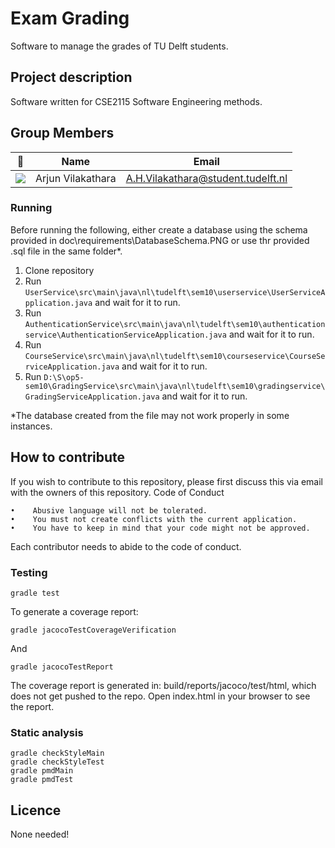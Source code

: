# Exam Grading

Software to manage the grades of TU Delft students.

## Project description 

Software written for CSE2115 Software Engineering methods.

## Group Members

| 📸 | Name | Email |
|---|---|---|
| ![](https://eu.ui-avatars.com/api/?name=Arjun+Vilakathara&length=2&size=50&color=DDD&background=777&font-size=0.325) | Arjun Vilakathara | A.H.Vilakathara@student.tudelft.nl |

### Running 
Before running the following, either create a database using the schema provided in doc\requirements\DatabaseSchema.PNG or use thr provided .sql file in the same folder*. 
1. Clone repository
2. Run `UserService\src\main\java\nl\tudelft\sem10\userservice\UserServiceApplication.java` and wait for it to run.
3. Run `AuthenticationService\src\main\java\nl\tudelft\sem10\authenticationservice\AuthenticationServiceApplication.java` and wait for it to run.
4. Run `CourseService\src\main\java\nl\tudelft\sem10\courseservice\CourseServiceApplication.java` and wait for it to run.
4. Run `D:\S\op5-sem10\GradingService\src\main\java\nl\tudelft\sem10\gradingservice\GradingServiceApplication.java` and wait for it to run.

*The database created from the file may not work properly in some instances.

## How to contribute

If you wish to contribute to this repository, please first discuss this via email with the owners of this repository.
Code of Conduct

    •    Abusive language will not be tolerated.
    •    You must not create conflicts with the current application.
    •    You have to keep in mind that your code might not be approved.
    
Each contributor needs to abide to the code of conduct.

### Testing
```
gradle test
```

To generate a coverage report:
```
gradle jacocoTestCoverageVerification
```


And
```
gradle jacocoTestReport
```
The coverage report is generated in: build/reports/jacoco/test/html, which does not get pushed to the repo. Open index.html in your browser to see the report. 

### Static analysis
```
gradle checkStyleMain
gradle checkStyleTest
gradle pmdMain
gradle pmdTest
```

## Licence 
None needed!